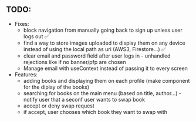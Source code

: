 ## TODO:

- Fixes:
  - block navigation from manually going back to sign up unless user logs out ✅
  - find a way to store images uploaded to display them on any device instead of using the local path as uri (AWS3, Firestore...) ✅
  - clear email and password field after user logs in - unhandled rejections like if no banner/pfp are chosen
  - Manage email with useContext instead of passing it to every screen
- Features:
  - adding books and displaying them on each profile (make component for the diplay of the books)
  - searching for books on the main menu (based on title, author...) - notify user that a seconf user wants to swap book
  - accept or deny swap request
  - if accept, user chooses which book they want to swap with
